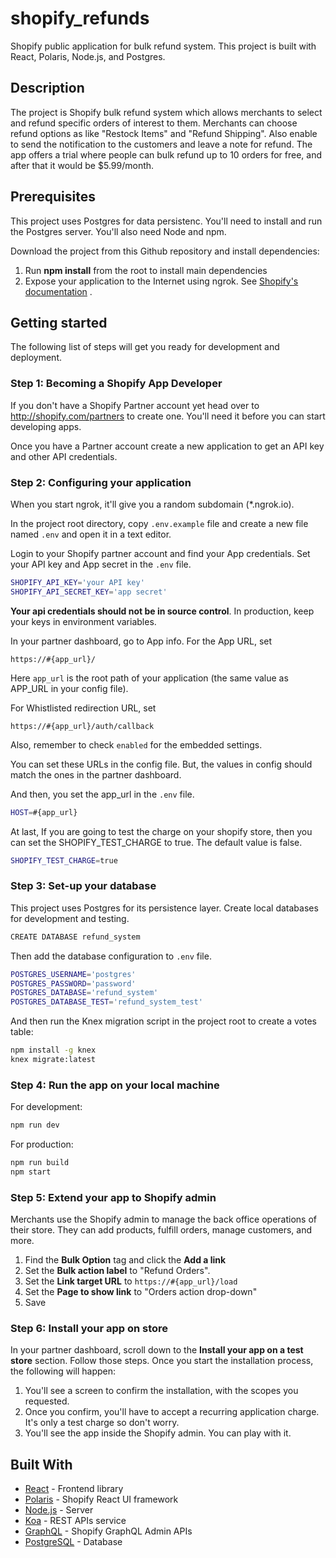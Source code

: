 # shopify_refunds

Shopify public application for bulk refund system. This project is built with React, Polaris, Node.js, and Postgres.

## Description

The project is Shopify bulk refund system which allows merchants to select and refund specific orders of interest to them. Merchants can choose refund options as like "Restock Items" and "Refund Shipping". Also enable to send the notification to the customers and leave a note for refund. The app offers a trial where people can bulk refund up to 10 orders for free, and after that it would be $5.99/month.

## Prerequisites

This project uses Postgres for data persistenc. You'll need to install and run the Postgres server. You'll also need Node and npm.

Download the project from this Github repository and install dependencies:

1. Run **npm install** from the root to install main dependencies
2. Expose your application to the Internet using ngrok. See [Shopify's documentation](https://help.shopify.com/api/tutorials/building-public-app) .

## Getting started

The following list of steps will get you ready for development and deployment.

### Step 1: Becoming a Shopify App Developer

If you don't have a Shopify Partner account yet head over to http://shopify.com/partners to create one. You'll need it before you can start developing apps.

Once you have a Partner account create a new application to get an API key and other API credentials.

### Step 2: Configuring your application

When you start ngrok, it'll give you a random subdomain (*.ngrok.io). 

In the project root directory, copy `.env.example` file and create a new file named `.env` and open it in a text editor. 

Login to your Shopify partner account and find your App credentials. Set your API key and App secret in the `.env` file. 

```sh
SHOPIFY_API_KEY='your API key'
SHOPIFY_API_SECRET_KEY='app secret'
``` 

**Your api credentials should not be in source control**. In production, keep your keys in environment variables. 

In your partner dashboard, go to App info. For the App URL, set 

```
https://#{app_url}/
```

Here `app_url` is the root path of your application (the same value as APP_URL in your config file).

For Whistlisted redirection URL, set 

```
https://#{app_url}/auth/callback
```

Also, remember to check `enabled` for the embedded settings.

You can set these URLs in the config file. But, the values in config should match the ones in the partner dashboard. 

And then, you set the app_url in the `.env` file.

```sh
HOST=#{app_url}
``` 

At last, If you are going to test the charge on your shopify store, then you can set the SHOPIFY_TEST_CHARGE to true. The default value is false.

```sh
SHOPIFY_TEST_CHARGE=true
```

### Step 3: Set-up your database

This project uses Postgres for its persistence layer. Create local databases for development and testing.

```sh
CREATE DATABASE refund_system
```

Then add the database configuration to `.env` file.

```sh
POSTGRES_USERNAME='postgres'
POSTGRES_PASSWORD='password'
POSTGRES_DATABASE='refund_system'
POSTGRES_DATABASE_TEST='refund_system_test'
``` 

And then run the Knex migration script in the project root to create a votes table:

```sh
npm install -g knex
knex migrate:latest
```

### Step 4: Run the app on your local machine

For development:
```sh
npm run dev
```

For production:
```sh
npm run build
npm start
```

### Step 5: Extend your app to Shopify admin

Merchants use the Shopify admin to manage the back office operations of their store. They can add products, fulfill orders, manage customers, and more.

1. Find the **Bulk Option** tag and click the **Add a link**
2. Set the **Bulk action label** to "Refund Orders".
3. Set the **Link target URL** to `https://#{app_url}/load`
4. Set the **Page to show link**  to "Orders action drop-down"
5. Save

### Step 6: Install your app on store

In your partner dashboard, scroll down to the **Install your app on a test store** section. Follow those steps. Once you start the installation process, the following will happen:

1. You'll see a screen to confirm the installation, with the scopes you requested.  
2. Once you confirm, you'll have to accept a recurring application charge. It's only a test charge so don't worry. 
3. You'll see the app inside the Shopify admin. You can play with it.  

## Built With

* [React](https://reactjs.org/) - Frontend library
* [Polaris](https://polaris.shopify.com/) - Shopify React UI framework
* [Node.js](https://nodejs.org/en/) - Server
* [Koa](https://koajs.com/) - REST APIs service
* [GraphQL](https://graphql.org/) - Shopify GraphQL Admin APIs
* [PostgreSQL](https://www.postgresql.org/) - Database


